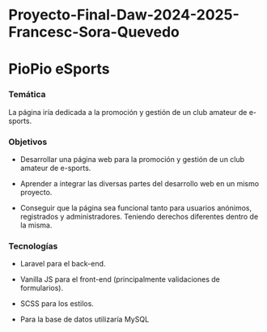 # Proyecto-Final-Daw-2024-2025-Francesc-Sora-Quevedo
# **PioPio eSports**
### Temática
La página iría dedicada a la promoción y gestión de un club amateur de e-sports.
### Objetivos
-   Desarrollar una página web para la promoción y gestión de un club amateur de e-sports.
    
-   Aprender a integrar las diversas partes del desarrollo web en un mismo proyecto.
    
-   Conseguir que la página sea funcional tanto para usuarios anónimos, registrados y administradores. Teniendo derechos diferentes dentro de la misma.
### Tecnologías
-   Laravel para el back-end.
    
-   Vanilla JS para el front-end (principalmente validaciones de formularios).
    
-   SCSS para los estilos.
    
-   Para la base de datos utilizaría MySQL
